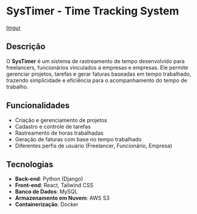 # SysTimer - Time Tracking System

[Imgur](https://imgur.com/EgL3mSo)
## Descrição

O **SysTimer** é um sistema de rastreamento de tempo desenvolvido para freelancers, funcionários vinculados a empresas e empresas. Ele permite gerenciar projetos, tarefas e gerar faturas baseadas em tempo trabalhado, trazendo simplicidade e eficiência para o acompanhamento do tempo de trabalho.

## Funcionalidades

- Criação e gerenciamento de projetos
- Cadastro e controle de tarefas
- Rastreamento de horas trabalhadas
- Geração de faturas com base no tempo trabalhado
- Diferentes perfis de usuário (Freelancer, Funcionário, Empresa)

## Tecnologias

- **Back-end**: Python (Django)
- **Front-end**: React, Tailwind CSS
- **Banco de Dados**: MySQL
- **Armazenamento em Nuvem**: AWS S3
- **Containerização**: Docker
